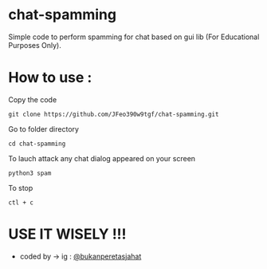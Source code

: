 # chat-spamming
Simple code to perform spamming for chat based on gui lib (For Educational Purposes Only).

How to use :
============
Copy the code
```
git clone https://github.com/JFeo390w9tgf/chat-spamming.git
```
Go to folder directory
```
cd chat-spamming
```
To lauch attack any chat dialog appeared on your screen
```
python3 spam
```
To stop
```
ctl + c
```
USE IT WISELY !!!
============
- coded by -> ig : [@bukanperetasjahat](https://instagram.com/bukanperetasjahat/)
